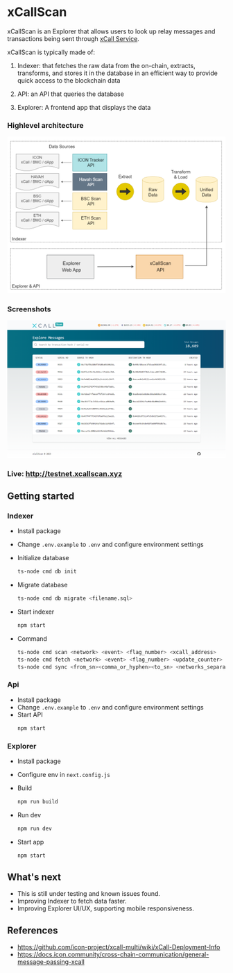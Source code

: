 # xCallScan

xCallScan is an Explorer that allows users to look up relay messages and transactions being sent through [xCall Service](https://www.xcall.dev).

xCallScan is typically made of:

1. Indexer: that fetches the raw data from the on-chain, extracts, transforms, and stores it in the database in an efficient way to provide quick access to the blockchain data

2. API: an API that queries the database

3. Explorer: A frontend app that displays the data


### Highlevel architecture

<img src="https://github.com/kryptopoo/xcallscan/blob/master/docs/screenshots/xcallscan-highlevel-architecture.png" width="800" >


### Screenshots

<img src="https://github.com/kryptopoo/xcallscan/blob/master/docs/screenshots/homepage.png" width="800" >


### Live: http://testnet.xcallscan.xyz



## Getting started

### Indexer

- Install package
- Change `.env.example` to `.env` and configure environment settings
- Initialize database 
    ```bash
    ts-node cmd db init
    ```
    
- Migrate database 
    ```bash
    ts-node cmd db migrate <filename.sql>
    ```

- Start indexer
    ```bash
    npm start
    ```

- Command
    ```bash
    ts-node cmd scan <network> <event> <flag_number> <xcall_address>
    ts-node cmd fetch <network> <event> <flag_number> <update_counter>
    ts-node cmd sync <from_sn><comma_or_hyphen><to_sn> <networks_separated_by_comma>
    ```

### Api

- Install package
- Change `.env.example` to `.env` and configure environment settings
- Start API
    ```bash
    npm start
    ```

### Explorer

- Install package
- Configure env in `next.config.js`
- Build
    ```bash
    npm run build
    ```

- Run dev
    ```bash
    npm run dev
    ```

- Start app
    ```bash
    npm start
    ```

## What's next
- This is still under testing and known issues found.
- Improving Indexer to fetch data faster.
- Improving Explorer UI/UX, supporting mobile responsiveness.


## References
- https://github.com/icon-project/xcall-multi/wiki/xCall-Deployment-Info
- https://docs.icon.community/cross-chain-communication/general-message-passing-xcall
